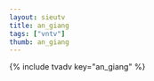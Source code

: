 ```yaml
--- 
layout: sieutv
title: an_giang
tags: ["vntv"]
thumb: an_giang
---
```

{% include tvadv key="an_giang" %}
